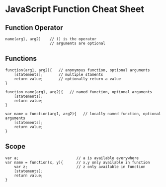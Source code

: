 # JavaScript Function Cheat Sheet

Function Operator
-----------------

```
name(arg1, arg2)    // () is the operator
	     		    // arguments are optional
```

Functions
---------

```
function(arg1, arg2){   // anonymous function, optional arguments
	[statements];	    // multiple staments
	return value;	    // optionally return a value
}

function name(arg1, arg2){   // named function, optional arguments
	[statements];
	return value;
}

var name = function(arg1, arg2){   // locally named function, optional arguments
	[statements];
	return value;
}
```

Scope
-----

```
var a;							// a is available everywhere
var name = function(x, y){   	// x,y only available in function
	var z;						// z only available in function
	[statements];
	return value;
}
```